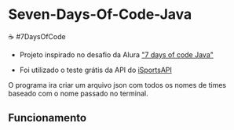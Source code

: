 # Seven-Days-Of-Code-Java
☕ #7DaysOfCode

- Projeto inspirado no desafio da Alura ["7 days of code Java"](https://7daysofcode.io/matricula/java)

- Foi utilizado o teste grátis da API do [iSportsAPI](https://www.isportsapi.com/)

O programa ira criar um arquivo json com todos os nomes de times baseado com o nome passado no terminal.

## Funcionamento


